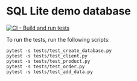 # SQL Lite demo database

[![CI - Build and run tests](https://github.com/simonsuthers/sqllite/actions/workflows/ci.yml/badge.svg)](https://github.com/simonsuthers/sqllite/actions/workflows/ci.yml)

To run the tests, run the following scripts:
```
pytest -s tests/test_create_database.py
pytest -s tests/test_client.py
pytest -s tests/test_product.py
pytest -s tests/test_order.py
pytest -s tests/test_add_data.py
```